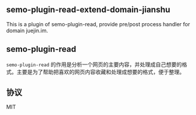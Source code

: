 semo-plugin-read-extend-domain-jianshu
------------------------

This is a plugin of semo-plugin-read, provide pre/post process handler for domain juejin.im.

## semo-plugin-read

`semo-plugin-read` 的作用是分析一个网页的主要内容，并处理成自己想要的格式。主要是为了帮助把喜欢的网页内容收藏和处理成想要的格式，便于整理。

## 协议

MIT